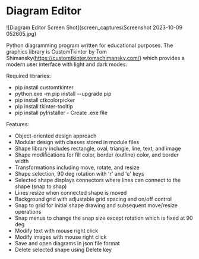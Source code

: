 # Diagram Editor

![Diagram Editor Screen Shot](screen_captures\Screenshot 2023-10-09 052605.jpg)

Python diagramming program written for educational purposes. The graphics library is CustomTkinter by 
Tom Shimansky(https://customtkinter.tomschimansky.com/) which provides a modern user interface with light and 
dark modes.

Required libraries:
 -  pip install customtkinter
 -  python.exe -m pip install --upgrade pip
 -  pip install ctkcolorpicker
 -  pip install tkinter-tooltip
 -  pip install pyInstaller - Create .exe file

Features:
 - Object-oriented design approach
 - Modular design with classes stored in module files
 - Shape library includes rectangle, oval, triangle, line, text, and image
 - Shape modifications for fill color, border (outline) color, and border width
 - Transformations including move, rotate, and resize
 - Shape selection, 90 deg rotation with 'r' and 'e' keys
 - Selected shape displays connectors where lines can connect to the shape (snap to shap)
 - Lines resize when connected shape is moved
 - Background grid with adjustable grid spacing and on/off control
 - Snap to grid for initial shape drawing and subsequent move/resize operations
 - Snap menus to change the snap size except rotation which is fixed at 90 deg
 - Modify text with mouse right click
 - Modify images with mouse right click
 - Save and open diagrams in json file format
 - Delete selected shape using Delete key
